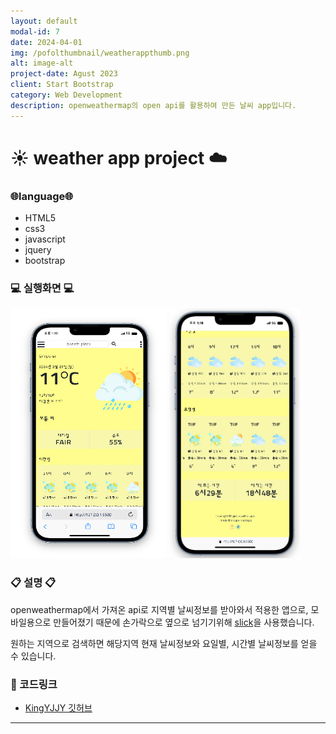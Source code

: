 ```yaml
---
layout: default
modal-id: 7
date: 2024-04-01
img: /pofolthumbnail/weatherappthumb.png
alt: image-alt
project-date: Agust 2023
client: Start Bootstrap
category: Web Development
description: openweathermap의 open api를 활용하여 만든 날씨 app입니다. 
---
```



# :sunny: weather app project :cloud:
### :globe_with_meridians:language:globe_with_meridians:
- HTML5
- css3
- javascript
- jquery
- bootstrap


### :computer: 실행화면 :computer:
<img src="../img/project/weatherapp/1.png" width="250" height="400">  
<img src="../img/project/weatherapp/2.png"height="400"> 

### :clipboard: 설명 :clipboard:
openweathermap에서 가져온 api로 지역별 날씨정보를 받아와서 적용한 앱으로, 모바일용으로 만들어졌기 때문에 손가락으로 옆으로 넘기기위해 <u>slick</u>을 사용했습니다.

원하는 지역으로 검색하면 해당지역 현재 날씨정보와 요일별, 시간별 날씨정보를 얻을 수 있습니다.

### :pushpin: 코드링크 
- [KingYJJY 깃허브](https://github.com/kingyjjy/weather-app "https:github.com/kingyjjy/weather-app")


---